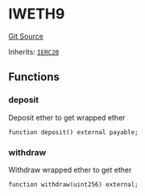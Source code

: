 # IWETH9

[Git Source](https://github.com/jbx-protocol/juice-buyback/blob/9188f091347816c201097ae704fbf2c66b22d495/contracts/interfaces/external/IWETH9.sol)

Inherits: [`IERC20`](https://github.com/OpenZeppelin/openzeppelin-contracts/blob/master/contracts/token/ERC20/IERC20.sol)

## Functions

### deposit

Deposit ether to get wrapped ether

```solidity
function deposit() external payable;
```

### withdraw

Withdraw wrapped ether to get ether

```solidity
function withdraw(uint256) external;
```

